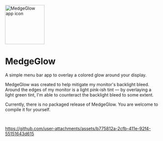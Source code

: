 <img width="128" alt="MedgeGlow app icon" src="https://github.com/user-attachments/assets/ad938aec-01a9-4004-ab3a-820ad44c5b9b">

# MedgeGlow

A simple menu bar app to overlay a colored glow around your display.

MedgeGlow was created to help mitigate my monitor's backlight bleed. Around the edges of my monitor is a light pink-ish tint — by overlaying a light green tint, I'm able to counteract the backlight bleed to some extent.

Currently, there is no packaged release of MedgeGlow. You are welcome to compile it for yourself.

<br />

https://github.com/user-attachments/assets/b775812a-2cfb-411e-92f4-55151643d615

